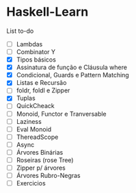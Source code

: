 ﻿# Haskell-Learn 
  
 List to-do
 - [ ] Lambdas
 - [ ] Combinator Y
 - [x] Tipos básicos
 - [x] Assinatura de função e Cláusula where
 - [x] Condicional, Guards e Pattern Matching
 - [x] Listas e Recursão
 - [ ] foldr, foldl e Zipper
 - [x] Tuplas
 - [ ] QuickCheack
 - [ ] Monoid, Functor e Tranversable
 - [ ] Laziness
 - [ ] Eval Monoid
 - [ ] ThereadScope
 - [ ] Async 
 - [ ] Árvores Binárias
 - [ ] Roseiras (rose Tree)
 - [ ] Zipper p/ árvores
 - [ ] Árvores Rubro-Negras
 - [ ] Exercicios
